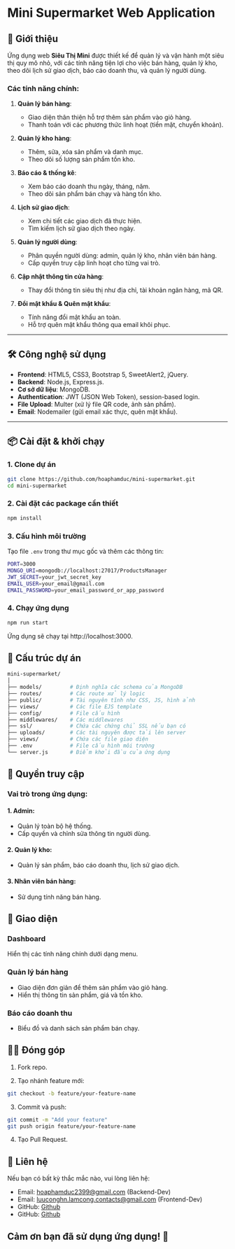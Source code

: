 # Mini Supermarket Web Application

## 🚀 Giới thiệu
Ứng dụng web **Siêu Thị Mini** được thiết kế để quản lý và vận hành một siêu thị quy mô nhỏ, với các tính năng tiện lợi cho việc bán hàng, quản lý kho, theo dõi lịch sử giao dịch, báo cáo doanh thu, và quản lý người dùng. 

### Các tính năng chính:
1. **Quản lý bán hàng**:
   - Giao diện thân thiện hỗ trợ thêm sản phẩm vào giỏ hàng.
   - Thanh toán với các phương thức linh hoạt (tiền mặt, chuyển khoản).

2. **Quản lý kho hàng**:
   - Thêm, sửa, xóa sản phẩm và danh mục.
   - Theo dõi số lượng sản phẩm tồn kho.

3. **Báo cáo & thống kê**:
   - Xem báo cáo doanh thu ngày, tháng, năm.
   - Theo dõi sản phẩm bán chạy và hàng tồn kho.

4. **Lịch sử giao dịch**:
   - Xem chi tiết các giao dịch đã thực hiện.
   - Tìm kiếm lịch sử giao dịch theo ngày.

5. **Quản lý người dùng**:
   - Phân quyền người dùng: admin, quản lý kho, nhân viên bán hàng.
   - Cấp quyền truy cập linh hoạt cho từng vai trò.

6. **Cập nhật thông tin cửa hàng**:
   - Thay đổi thông tin siêu thị như địa chỉ, tài khoản ngân hàng, mã QR.

7. **Đổi mật khẩu & Quên mật khẩu**:
   - Tính năng đổi mật khẩu an toàn.
   - Hỗ trợ quên mật khẩu thông qua email khôi phục.

---

## 🛠️ Công nghệ sử dụng
- **Frontend**: HTML5, CSS3, Bootstrap 5, SweetAlert2, jQuery.
- **Backend**: Node.js, Express.js.
- **Cơ sở dữ liệu**: MongoDB.
- **Authentication**: JWT (JSON Web Token), session-based login.
- **File Upload**: Multer (xử lý file QR code, ảnh sản phẩm).
- **Email**: Nodemailer (gửi email xác thực, quên mật khẩu).

---

## 📦 Cài đặt & khởi chạy
### 1. Clone dự án
```bash
git clone https://github.com/hoaphamduc/mini-supermarket.git
cd mini-supermarket
```

### 2. Cài đặt các package cần thiết

```bash
npm install
```

### 3. Cấu hình môi trường

Tạo file `.env` trong thư mục gốc và thêm các thông tin:

```sh
PORT=3000
MONGO_URI=mongodb://localhost:27017/ProductsManager
JWT_SECRET=your_jwt_secret_key
EMAIL_USER=your_email@gmail.com
EMAIL_PASSWORD=your_email_password_or_app_password
```

### 4. Chạy ứng dụng

```bash
npm run start
```

Ứng dụng sẽ chạy tại http://localhost:3000.

## 📂 Cấu trúc dự án

``` sh
mini-supermarket/
│
├── models/         # Định nghĩa các schema của MongoDB
├── routes/         # Các route xử lý logic
├── public/         # Tài nguyên tĩnh như CSS, JS, hình ảnh
├── views/          # Các file EJS template
├── config/         # File cấu hình
├── middlewares/    # Các middlewares
├── ssl/            # Chứa các chứng chỉ SSL nếu bạn có
├── uploads/        # Các tài nguyên được tải lên server
├── views/          # Chứa các file giao diện
├── .env            # File cấu hình môi trường
└── server.js       # Điểm khởi đầu của ứng dụng
```

## 🔐 Quyền truy cập

### Vai trò trong ứng dụng:

#### 1. Admin:
- Quản lý toàn bộ hệ thống.
- Cấp quyền và chỉnh sửa thông tin người dùng.
#### 2. Quản lý kho:
- Quản lý sản phẩm, báo cáo doanh thu, lịch sử giao dịch.
#### 3. Nhân viên bán hàng:
- Sử dụng tính năng bán hàng.

## 🌟 Giao diện

### Dashboard

Hiển thị các tính năng chính dưới dạng menu.

### Quản lý bán hàng

- Giao diện đơn giản để thêm sản phẩm vào giỏ hàng.
- Hiển thị thông tin sản phẩm, giá và tồn kho.

### Báo cáo doanh thu

- Biểu đồ và danh sách sản phẩm bán chạy.

## 🧑‍💻 Đóng góp

1. Fork repo.

2. Tạo nhánh feature mới:

``` bash
git checkout -b feature/your-feature-name
```

3. Commit và push:

``` bash
git commit -m "Add your feature"
git push origin feature/your-feature-name
```

4. Tạo Pull Request.

## 📧 Liên hệ

Nếu bạn có bất kỳ thắc mắc nào, vui lòng liên hệ:

- Email: hoaphamduc2399@gmail.com (Backend-Dev)
- Email: luuconghn.lamcong.contacts@gmail.com (Frontend-Dev)
- GitHub: [Github](https://github.com/hoaphamduc/mini-supermarket)
- GitHub: [Github](https://github.com/luuconghoangnam/POS-app)

## Cảm ơn bạn đã sử dụng ứng dụng! 🎉
